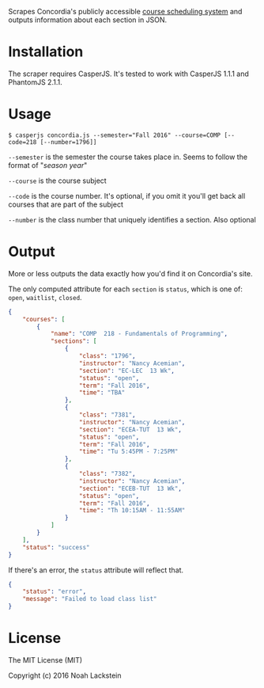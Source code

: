 Scrapes Concordia's publicly accessible [course scheduling system](https://campus.concordia.ca/psc/pscsprd/EMPLOYEE/HRMS/c/CU_EXT.CU_CLASS_SEARCH.GBL) and outputs information about each section in JSON.

# Installation
The scraper requires CasperJS. It's tested to work with CasperJS 1.1.1 and PhantomJS 2.1.1.

# Usage
    $ casperjs concordia.js --semester="Fall 2016" --course=COMP [--code=218 [--number=1796]]

`--semester` is the semester the course takes place in. Seems to follow the format of "_season_ _year_"

`--course` is the course subject

`--code` is the course number. It's optional, if you omit it you'll get back all courses that are part of the subject

`--number` is the class number that uniquely identifies a section. Also optional

# Output
More or less outputs the data exactly how you'd find it on Concordia's site.

The only computed attribute for each `section` is `status`, which is one of: `open`, `waitlist`, `closed`.

```json
{
	"courses": [
		{
			"name": "COMP  218 - Fundamentals of Programming",
			"sections": [
				{
					"class": "1796",
					"instructor": "Nancy Acemian",
					"section": "EC-LEC  13 Wk",
					"status": "open",
					"term": "Fall 2016",
					"time": "TBA"
				},
				{
					"class": "7381",
					"instructor": "Nancy Acemian",
					"section": "ECEA-TUT  13 Wk",
					"status": "open",
					"term": "Fall 2016",
					"time": "Tu 5:45PM - 7:25PM"
				},
				{
					"class": "7382",
					"instructor": "Nancy Acemian",
					"section": "ECEB-TUT  13 Wk",
					"status": "open",
					"term": "Fall 2016",
					"time": "Th 10:15AM - 11:55AM"
				}
			]
		}
	],
	"status": "success"
}
```

If there's an error, the `status` attribute will reflect that.
```json
{
	"status": "error",
	"message": "Failed to load class list"
}
```

# License
The MIT License (MIT)

Copyright (c) 2016 Noah Lackstein